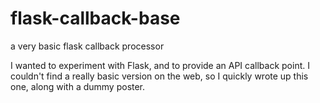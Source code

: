 # flask-callback-base
a very basic flask callback processor

I wanted to experiment with Flask, and to provide an API callback point. I couldn't find a really basic version on the web, so I quickly wrote up this one, along with a dummy poster.
